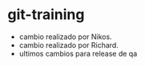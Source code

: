 # git-training
- cambio realizado por Nikos. 
- cambio realizado por Richard.
- ultimos cambios para release de qa